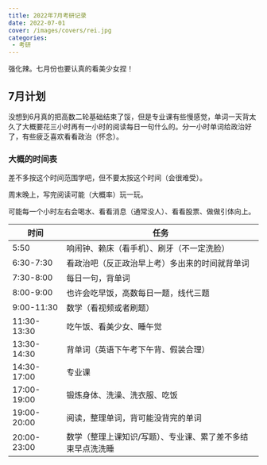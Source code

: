 ```yaml
---
title: 2022年7月考研记录
date: 2022-07-01
cover: /images/covers/rei.jpg
categories:
 - 考研
---
```


强化辣。七月份也要认真的看美少女捏！

<!-- more -->

## 7月计划

没想到6月真的把高数二轮基础结束了馁，但是专业课有些慢感觉，单词一天背太久了大概要花三小时再有一小时的阅读每日一句什么的。分一小时单词给政治好了，有些疲乏喜欢看看政治（怀念）。


### 大概的时间表

差不多按这个时间范围学吧，但不要太按这个时间（会很难受）。

周末晚上，写完阅读可能（大概率）玩一玩。

可能每一个小时左右会喝水、看看消息（通常没人）、看看股票、做做引体向上。

| 时间        | 任务                                                        |
| ----------- | ----------------------------------------------------------- |
| 5:50        | 响闹钟、赖床（看手机）、刷牙（不一定洗脸）                  |
| 6:30-7:30   | 看政治吧（反正政治早上考）多出来的时间就背单词              |
| 7:30-8:00   | 每日一句，背单词                                            |
| 8:00-9:00   | 也许会吃早饭，高数每日一题，线代三题                        |
| 9:00-11:30  | 数学（看视频或者刷题）                                      |
| 11:30-13:30 | 吃午饭、看美少女、睡午觉                                    |
| 13:30-14:30 | 背单词（英语下午考下午背、假装合理）                        |
| 14:30-17:00 | 专业课                                                      |
| 17:00-19:00 | 锻炼身体、洗澡、洗衣服、吃饭                                |
| 19:00-20:00 | 阅读，整理单词，背可能没背完的单词                          |
| 20:00-23:00 | 数学（整理上课知识/写题）、专业课、累了差不多结束早点洗洗睡 |

